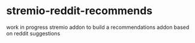 # stremio-reddit-recommends
work in progress stremio addon to build a recommendations addon based on reddit suggestions
